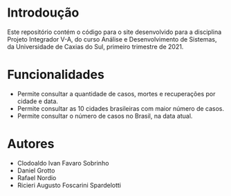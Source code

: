 # Introdoução

Este repositório contém o código para o site desenvolvido para a 
disciplina Projeto Integrador V-A, do curso Análise e Desenvolvimento de Sistemas, 
da Universidade de Caxias do Sul, primeiro trimestre de 2021. 

# Funcionalidades
* Permite consultar a quantidade de casos, mortes e recuperações por cidade e data. 
* Permite consultar as 10 cidades brasileiras com maior número de casos. 
* Permite consultar o número de casos no Brasil, na data atual.


# Autores
* Clodoaldo Ivan Favaro Sobrinho
* Daniel Grotto
* Rafael Nordio
* Ricieri Augusto Foscarini Spardelotti
